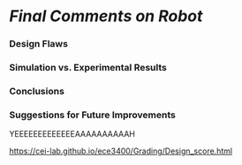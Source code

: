 # __*Final Comments on Robot*__

### Design Flaws

### Simulation vs. Experimental Results

### Conclusions

### Suggestions for Future Improvements

YEEEEEEEEEEEEEAAAAAAAAAAH

https://cei-lab.github.io/ece3400/Grading/Design_score.html

